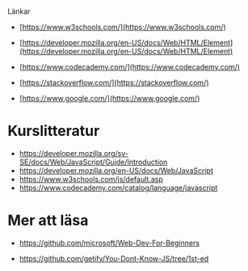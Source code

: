 ###
 Länkar

- [https://www.w3schools.com/](https://www.w3schools.com/)
- [https://developer.mozilla.org/en-US/docs/Web/HTML/Element](https://developer.mozilla.org/en-US/docs/Web/HTML/Element)
- [https://www.codecademy.com/](https://www.codecademy.com/)
- [https://stackoverflow.com/](https://stackoverflow.com/)

- [https://www.google.com/](https://www.google.com/)

# Kurslitteratur

- https://developer.mozilla.org/sv-SE/docs/Web/JavaScript/Guide/Introduction
- https://developer.mozilla.org/en-US/docs/Web/JavaScript
- https://www.w3schools.com/js/default.asp
- https://www.codecademy.com/catalog/language/javascript

# Mer att läsa

- https://github.com/microsoft/Web-Dev-For-Beginners

- https://github.com/getify/You-Dont-Know-JS/tree/1st-ed
